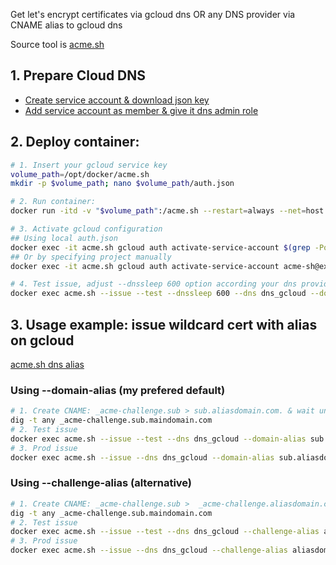 Get let's encrypt certificates via gcloud dns OR any DNS provider via CNAME alias to gcloud dns

Source tool is [acme.sh](https://github.com/Neilpang/acme.sh)


## 1. Prepare Cloud DNS
- [Create service account & download json key](https://console.cloud.google.com/iam-admin/serviceaccounts)
- [Add service account as member & give it dns admin role](https://console.cloud.google.com/iam-admin/iam)

## 2. Deploy container:
```bash
# 1. Insert your gcloud service key
volume_path=/opt/docker/acme.sh
mkdir -p $volume_path; nano $volume_path/auth.json

# 2. Run container:
docker run -itd -v "$volume_path":/acme.sh --restart=always --net=host --name=acme.sh bytemux/acme.sh-gcloud daemon

# 3. Activate gcloud configuration
## Using local auth.json
docker exec -it acme.sh gcloud auth activate-service-account $(grep -Po '"client_email":\K[^,}]+' $volume_path/auth.json | tr -d \") --key-file=/acme.sh/auth.json --project=$(grep -Po '"project_id":\K[^,}]+' $volume_path/auth.json | tr -d \" | tr -d " ")
## Or by specifying project manually
docker exec -it acme.sh gcloud auth activate-service-account acme-sh@example.iam.gserviceaccount.com --key-file=/acme.sh/auth.json --project=example

# 4. Test issue, adjust --dnssleep 600 option according your dns provider slowness
docker exec acme.sh --issue --test --dnssleep 600 --dns dns_gcloud --domain-alias sub.aliasdomain.com -d *.sub.maindomain.com

```

## 3. Usage example: issue wildcard cert with alias on gcloud
[acme.sh dns alias](https://github.com/Neilpang/acme.sh/wiki/DNS-alias-mode)
### Using --domain-alias (my prefered default)
```bash
# 1. Create CNAME: _acme-challenge.sub > sub.aliasdomain.com. & wait until record is updated
dig -t any _acme-challenge.sub.maindomain.com
# 2. Test issue
docker exec acme.sh --issue --test --dns dns_gcloud --domain-alias sub.aliasdomain.com -d *.sub.maindomain.com
# 3. Prod issue
docker exec acme.sh --issue --dns dns_gcloud --domain-alias sub.aliasdomain.com -d *.sub.maindomain.com
```

### Using --challenge-alias (alternative)
```bash
# 1. Create CNAME: _acme-challenge.sub >  _acme-challenge.aliasdomain.com. & wait until record is updated
dig -t any _acme-challenge.sub.maindomain.com
# 2. Test issue
docker exec acme.sh --issue --test --dns dns_gcloud --challenge-alias aliasdomain.com -d *.sub.maindomain.com
# 3. Prod issue
docker exec acme.sh --issue --dns dns_gcloud --challenge-alias aliasdomain.com -d *.sub.maindomain.com
```
